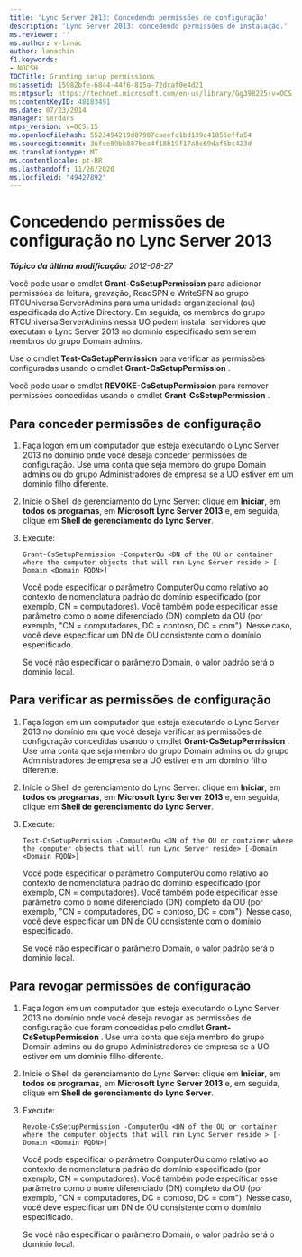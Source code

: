 ```yaml
---
title: 'Lync Server 2013: Concedendo permissões de configuração'
description: 'Lync Server 2013: concedendo permissões de instalação.'
ms.reviewer: ''
ms.author: v-lanac
author: lanachin
f1.keywords:
- NOCSH
TOCTitle: Granting setup permissions
ms:assetid: 15982bfe-6844-44f6-815a-72dcaf0e4d21
ms:mtpsurl: https://technet.microsoft.com/en-us/library/Gg398225(v=OCS.15)
ms:contentKeyID: 48183491
ms.date: 07/23/2014
manager: serdars
mtps_version: v=OCS.15
ms.openlocfilehash: 5523494219d07907caeefc1bd139c41856effa54
ms.sourcegitcommit: 36fee89bb887bea4f18b19f17a8c69daf5bc423d
ms.translationtype: MT
ms.contentlocale: pt-BR
ms.lasthandoff: 11/26/2020
ms.locfileid: "49427892"
---
```

# <a name="granting-setup-permissions-in-lync-server-2013"></a>Concedendo permissões de configuração no Lync Server 2013

<div data-xmlns="http://www.w3.org/1999/xhtml">

<div class="topic" data-xmlns="http://www.w3.org/1999/xhtml" data-msxsl="urn:schemas-microsoft-com:xslt" data-cs="https://msdn.microsoft.com/">

<div data-asp="https://msdn2.microsoft.com/asp">



</div>

<div id="mainSection">

<div id="mainBody">

<span> </span>

_**Tópico da última modificação:** 2012-08-27_

Você pode usar o cmdlet **Grant-CsSetupPermission** para adicionar permissões de leitura, gravação, ReadSPN e WriteSPN ao grupo RTCUniversalServerAdmins para uma unidade organizacional (ou) especificada do Active Directory. Em seguida, os membros do grupo RTCUniversalServerAdmins nessa UO podem instalar servidores que executam o Lync Server 2013 no domínio especificado sem serem membros do grupo Domain admins.

Use o cmdlet **Test-CsSetupPermission** para verificar as permissões configuradas usando o cmdlet **Grant-CsSetupPermission** .

Você pode usar o cmdlet **REVOKE-CsSetupPermission** para remover permissões concedidas usando o cmdlet **Grant-CsSetupPermission** .

<div>

## <a name="to-grant-setup-permissions"></a>Para conceder permissões de configuração

1.  Faça logon em um computador que esteja executando o Lync Server 2013 no domínio onde você deseja conceder permissões de configuração. Use uma conta que seja membro do grupo Domain admins ou do grupo Administradores de empresa se a UO estiver em um domínio filho diferente.

2.  Inicie o Shell de gerenciamento do Lync Server: clique em **Iniciar**, em **todos os programas**, em **Microsoft Lync Server 2013** e, em seguida, clique em **Shell de gerenciamento do Lync Server**.

3.  Execute:
    
        Grant-CsSetupPermission -ComputerOu <DN of the OU or container where the computer objects that will run Lync Server reside > [-Domain <Domain FQDN>]
    
    Você pode especificar o parâmetro ComputerOu como relativo ao contexto de nomenclatura padrão do domínio especificado (por exemplo, CN = computadores). Você também pode especificar esse parâmetro como o nome diferenciado (DN) completo da OU (por exemplo, "CN = computadores, DC = contoso, DC = com"). Nesse caso, você deve especificar um DN de OU consistente com o domínio especificado.
    
    Se você não especificar o parâmetro Domain, o valor padrão será o domínio local.

</div>

<div>

## <a name="to-verify-setup-permissions"></a>Para verificar as permissões de configuração

1.  Faça logon em um computador que esteja executando o Lync Server 2013 no domínio em que você deseja verificar as permissões de configuração concedidas usando o cmdlet **Grant-CsSetupPermission** . Use uma conta que seja membro do grupo Domain admins ou do grupo Administradores de empresa se a UO estiver em um domínio filho diferente.

2.  Inicie o Shell de gerenciamento do Lync Server: clique em **Iniciar**, em **todos os programas**, em **Microsoft Lync Server 2013** e, em seguida, clique em **Shell de gerenciamento do Lync Server**.

3.  Execute:
    
        Test-CsSetupPermission -ComputerOu <DN of the OU or container where the computer objects that will run Lync Server reside> [-Domain <Domain FQDN>]
    
    Você pode especificar o parâmetro ComputerOu como relativo ao contexto de nomenclatura padrão do domínio especificado (por exemplo, CN = computadores). Você também pode especificar esse parâmetro como o nome diferenciado (DN) completo da OU (por exemplo, "CN = computadores, DC = contoso, DC = com"). Nesse caso, você deve especificar um DN de OU consistente com o domínio especificado.
    
    Se você não especificar o parâmetro Domain, o valor padrão será o domínio local.

</div>

<div>

## <a name="to-revoke-setup-permissions"></a>Para revogar permissões de configuração

1.  Faça logon em um computador que esteja executando o Lync Server 2013 no domínio onde você deseja revogar as permissões de configuração que foram concedidas pelo cmdlet **Grant-CsSetupPermission** . Use uma conta que seja membro do grupo Domain admins ou do grupo Administradores de empresa se a UO estiver em um domínio filho diferente.

2.  Inicie o Shell de gerenciamento do Lync Server: clique em **Iniciar**, em **todos os programas**, em **Microsoft Lync Server 2013** e, em seguida, clique em **Shell de gerenciamento do Lync Server**.

3.  Execute:
    
        Revoke-CsSetupPermission -ComputerOu <DN of the OU or container where the computer objects that will run Lync Server reside > [-Domain <Domain FQDN>]
    
    Você pode especificar o parâmetro ComputerOu como relativo ao contexto de nomenclatura padrão do domínio especificado (por exemplo, CN = computadores). Você também pode especificar esse parâmetro como o nome diferenciado (DN) completo da OU (por exemplo, "CN = computadores, DC = contoso, DC = com"). Nesse caso, você deve especificar um DN de OU consistente com o domínio especificado.
    
    Se você não especificar o parâmetro Domain, o valor padrão será o domínio local.

</div>

</div>

<span> </span>

</div>

</div>

</div>

